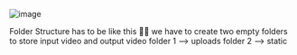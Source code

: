 ![image](https://github.com/user-attachments/assets/13191d48-9d1b-40d7-ad20-ef71a302a2ec)

Folder Structure has to be like this ☝🏻 
we have to create two empty folders to store input video and output video
folder 1 --> uploads
folder 2 --> static
